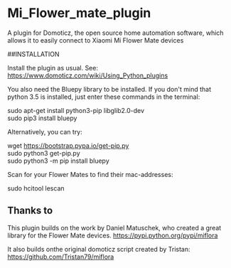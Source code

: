# Mi_Flower_mate_plugin
A plugin for Domoticz, the open source home automation software, which allows it to easily connect to Xiaomi Mi Flower Mate devices

##INSTALLATION

Install the plugin as usual. See: https://www.domoticz.com/wiki/Using_Python_plugins

You also need the Bluepy library to be installed. If you don't mind that python 3.5 is installed, just enter these commands in the terminal:

  sudo apt-get install python3-pip libglib2.0-dev<br/>
  sudo pip3 install bluepy<br/>

Alternatively, you can try:

wget https://bootstrap.pypa.io/get-pip.py<br/>
sudo python3 get-pip.py<br/>
sudo python3 -m pip install bluepy<br/>

Scan for your Flower Mates to find their mac-addresses:

  sudo hcitool lescan


## Thanks to

This plugin builds on the work by Daniel Matuschek, who created a great library for the Flower Mate devices.
https://pypi.python.org/pypi/miflora

It also builds onthe original domoticz script created by Tristan:
https://github.com/Tristan79/miflora
